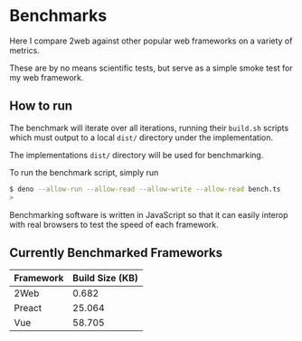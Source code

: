 # Benchmarks

Here I compare 2web against other popular web frameworks on a variety of
metrics.

These are by no means scientific tests, but serve as a simple smoke test for my
web framework.

## How to run

The benchmark will iterate over all iterations, running their `build.sh`
scripts which must output to a local `dist/` directory under the implementation.

The implementations `dist/` directory will be used for benchmarking.

To run the benchmark script, simply run

```sh
$ deno --allow-run --allow-read --allow-write --allow-read bench.ts
>
```

Benchmarking software is written in JavaScript so that it can easily interop
with real browsers to test the speed of each framework.

## Currently Benchmarked Frameworks

| Framework | Build Size (KB) |
| --------- | --------------- |
| 2Web      | 0.682           |
| Preact    | 25.064          |
| Vue       | 58.705          |
